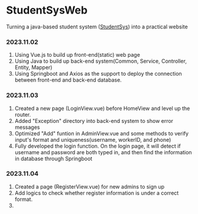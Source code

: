 # StudentSysWeb
Turning a java-based student system ([StudentSys](https://github.com/LilMuh/StudentSystem/tree/main)) into a practical website
### 2023.11.02
  1. Using Vue.js to build up front-end(static) web page
  2. Using Java to build up back-end system(Common, Service, Controller, Entity, Mapper)
  3. Using Springboot and Axios as the support to deploy the connection between front-end and back-end database.

### 2023.11.03
  1. Created a new page (LoginView.vue) before HomeView and level up the router.
  2. Added "Exception" directory into back-end system to show error messages
  3. Optimized "Add" funtion in AdminView.vue and some methods to verify input's format and uniqueness(username, workerID, and phone)
  4. Fully developed the login function. On the login page, it will detect if username and password are both typed in, and then find the information in database through Springboot

### 2023.11.04
  1. Created a page (RegisterView.vue) for new admins to sign up
  2. Add logics to check whether register information is under a correct format.
  3. 

